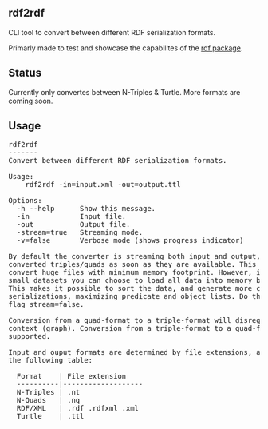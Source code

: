 ## rdf2rdf
CLI tool to convert between different RDF serialization formats.

Primarly made to test and showcase the capabilites of the [rdf package](https://github.com/knakk/rdf).

## Status

Currently only convertes between N-Triples & Turtle. More formats are coming soon.

## Usage
<pre>
rdf2rdf
-------
Convert between different RDF serialization formats.

Usage:
	rdf2rdf -in=input.xml -out=output.ttl

Options:
  -h --help      Show this message.
  -in            Input file.
  -out           Output file.
  -stream=true   Streaming mode.
  -v=false       Verbose mode (shows progress indicator)

By default the converter is streaming both input and output, emitting
converted triples/quads as soon as they are available. This ensures you can
convert huge files with minimum memory footprint. However, if you have
small datasets you can choose to load all data into memory before conversion.
This makes it possible to sort the data, and generate more compact Turtle
serializations, maximizing predicate and object lists. Do this by setting the
flag stream=false.

Conversion from a quad-format to a triple-format will disregard the triple's
context (graph). Conversion from a triple-format to a quad-format is not
supported.

Input and ouput formats are determined by file extensions, according to
the following table:

  Format    | File extension
  ----------|-------------------
  N-Triples | .nt
  N-Quads   | .nq
  RDF/XML   | .rdf .rdfxml .xml
  Turtle    | .ttl

</pre>
